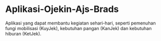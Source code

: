 # Aplikasi-Ojekin-Ajs-Brads
Aplikasi yang dapat membantu kegiatan sehari-hari, seperti pemenuhan fungi mobilisasi (KuyJek), kebutuhan pangan (KanJek) dan kebutuhan hiburan (KetJek).
